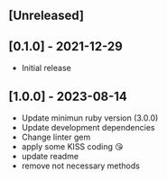 ## [Unreleased]

## [0.1.0] - 2021-12-29

- Initial release

## [1.0.0] - 2023-08-14

- Update minimun ruby version (3.0.0)
- Update development dependencies
- Change linter gem
- apply some KISS coding 😘
- update readme
- remove not necessary methods
